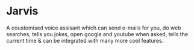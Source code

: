 # Jarvis
A coustomised voice assisant which can send e-mails for you, do web searches, tells you jokes, open google and youtube when asked, tells the current time & can be integrated with many more cool features.
